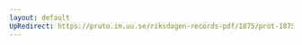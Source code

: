 ```yaml
---
layout: default
UpRedirect: https://pruto.im.uu.se/riksdagen-records-pdf/1875/prot-1875--ak--024.pdf
---
```

